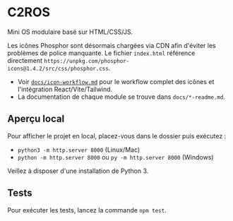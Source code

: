 # C2ROS

Mini OS modulaire basé sur HTML/CSS/JS.

Les icônes Phosphor sont désormais chargées via CDN afin d'éviter les problèmes de police manquante. Le fichier `index.html` référence directement `https://unpkg.com/phosphor-icons@1.4.2/src/css/phosphor.css`.

- Voir [`docs/icon-workflow.md`](docs/icon-workflow.md) pour le workflow complet des icônes et l'intégration React/Vite/Tailwind.
- La documentation de chaque module se trouve dans `docs/*-readme.md`.

## Aperçu local

Pour afficher le projet en local, placez-vous dans le dossier puis exécutez :

- `python3 -m http.server 8000` (Linux/Mac)
- `python -m http.server 8000` ou `py -m http.server 8000` (Windows)

Veillez à disposer d'une installation de Python 3.


## Tests

Pour exécuter les tests, lancez la commande `npm test`.
